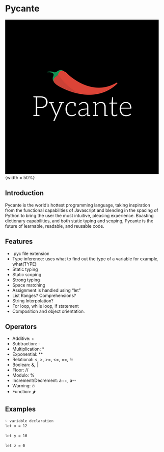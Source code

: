 # Pycante
![Main Menu](logo.png){width = 50%}

## Introduction
Pycante is the world’s hottest programming language, taking inspiration from the functional capabilities of Javascript and blending in the spacing of Python to bring the user the most intuitive, pleasing experience. Boasting dictionary capabilities, and both static typing and scoping, Pycante is the future of learnable, readable, and reusable code.

## Features
* .pyc file extension
* Type inference: uses what to find out the type of a variable for example, what(TYPE)
* Static typing
* Static scoping
* Strong typing
* Space matching
* Assignment is handled using “let”
* List Ranges? Comprehensions?
* String Interpolation?
* For loop, while loop, if statement
* Composition and object orientation.

## Operators
* Additive: +
* Subtraction: -
* Multiplication: *
* Exponential: **
* Relational: <, >, >=, <=, ==, !=
* Boolean: &, |
* Floor: //
* Modulo: %
* Increment/Decrement: a++, a--
* Warning: 🔥
* Function: 🌶️

## Examples
```
~ variable declaration
let x = 12

let y = 10

let z = 0

```
